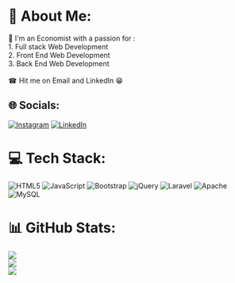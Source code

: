 # 💫 About Me:
📖 I'm an Economist with a passion for :<br>1. Full stack Web Development<br>2. Front End Web Development<br>3. Back End Web Development<br><br>☎ Hit me on Email and LinkedIn 😁<br>


## 🌐 Socials:
[![Instagram](https://img.shields.io/badge/Instagram-%23E4405F.svg?logo=Instagram&logoColor=white)](https://instagram.com/Marcoism_14) 
[![LinkedIn](https://img.shields.io/badge/LinkedIn-%230077B5.svg?logo=linkedin&logoColor=white)](https://www.linkedin.com/in/brian-marco-agustian-686a89134/)

# 💻 Tech Stack:
![HTML5](https://img.shields.io/badge/html5-%23E34F26.svg?style=for-the-badge&logo=html5&logoColor=white) ![JavaScript](https://img.shields.io/badge/javascript-%23323330.svg?style=for-the-badge&logo=javascript&logoColor=%23F7DF1E) ![Bootstrap](https://img.shields.io/badge/bootstrap-%23563D7C.svg?style=for-the-badge&logo=bootstrap&logoColor=white) ![jQuery](https://img.shields.io/badge/jquery-%230769AD.svg?style=for-the-badge&logo=jquery&logoColor=white) ![Laravel](https://img.shields.io/badge/laravel-%23FF2D20.svg?style=for-the-badge&logo=laravel&logoColor=white) ![Apache](https://img.shields.io/badge/apache-%23D42029.svg?style=for-the-badge&logo=apache&logoColor=white) ![MySQL](https://img.shields.io/badge/mysql-%2300f.svg?style=for-the-badge&logo=mysql&logoColor=white)
# 📊 GitHub Stats:
![](https://github-readme-stats.vercel.app/api?username=Brianmarco14&theme=blue-green&hide_border=false&include_all_commits=true&count_private=true)<br/>
![](https://github-readme-streak-stats.herokuapp.com/?user=Brianmarco14&theme=blue-green&hide_border=false)<br/>
![](https://github-readme-stats.vercel.app/api/top-langs/?username=Brianmarco14&theme=blue-green&hide_border=false&include_all_commits=true&count_private=true&layout=compact)




